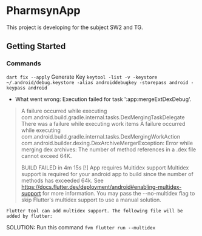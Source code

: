 # PharmsynApp
This project is developing for the subject SW2 and TG.


## Getting Started

### Commands 
`dart fix --apply`
Generate Key
`keytool -list -v -keystore ~/.android/debug.keystore -alias androiddebugkey -storepass android -keypass android`


* What went wrong:
  Execution failed for task ':app:mergeExtDexDebug'.
> A failure occurred while executing com.android.build.gradle.internal.tasks.DexMergingTaskDelegate
> There was a failure while executing work items
> A failure occurred while executing com.android.build.gradle.internal.tasks.DexMergingWorkAction
> com.android.builder.dexing.DexArchiveMergerException: Error while merging dex archives:
The number of method references in a .dex file cannot exceed 64K.
> 
> BUILD FAILED in 4m 15s
[!] App requires Multidex support
Multidex support is required for your android app to build since the number of methods has exceeded 64k. See https://docs.flutter.dev/deployment/android#enabling-multidex-support for more information. You may pass the --no-multidex flag to skip Flutter's multidex support to use a manual solution.

    Flutter tool can add multidex support. The following file will be added by flutter:

SOLUTION: Run this command `fvm flutter run --multidex`
